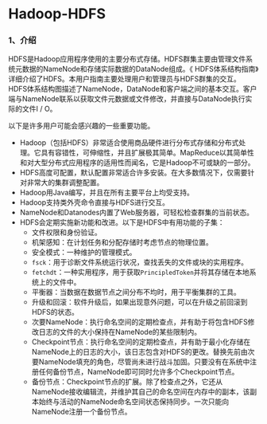 # Hadoop-HDFS

### 1、介绍

HDFS是Hadoop应用程序使用的主要分布式存储。HDFS群集主要由管理文件系统元数据的NameNode和存储实际数据的DataNode组成。《 HDFS体系结构指南》详细介绍了HDFS。本用户指南主要处理用户和管理员与HDFS群集的交互。HDFS体系结构图描述了NameNode，DataNode和客户端之间的基本交互。客户端与NameNode联系以获取文件元数据或文件修改，并直接与DataNode执行实际的文件I / O。

以下是许多用户可能会感兴趣的一些重要功能。

- Hadoop（包括HDFS）非常适合使用商品硬件进行分布式存储和分布式处理。它具有容错性，可伸缩性，并且扩展极其简单。MapReduce以其简单性和对大型分布式应用程序的适用性而闻名，它是Hadoop不可或缺的一部分。
- HDFS高度可配置，默认配置非常适合许多安装。在大多数情况下，仅需要针对非常大的集群调整配置。
- Hadoop用Java编写，并且在所有主要平台上均受支持。
- Hadoop支持类外壳命令直接与HDFS进行交互。
- NameNode和Datanodes内置了Web服务器，可轻松检查群集的当前状态。
- HDFS会定期实施新功能和改进。以下是HDFS中有用功能的子集：
  - 文件权限和身份验证。
  - 机架感知：在计划任务和分配存储时考虑节点的物理位置。
  - 安全模式：一种维护的管理模式。
  - `fsck`：用于诊断文件系统运行状况，查找丢失的文件或块的实用程序。
  - `fetchdt`：一种实用程序，用于获取`PrincipledToken`并将其存储在本地系统上的文件中。
  - 平衡器：当数据在数据节点之间分布不均时，用于平衡集群的工具。
  - 升级和回滚：软件升级后，如果出现意外问题，可以在升级之前回滚到HDFS的状态。
  - 次要NameNode：执行命名空间的定期检查点，并有助于将包含HDFS修改日志的文件的大小保持在NameNode的某些限制内。
  - Checkpoint节点：执行命名空间的定期检查点，并有助于最小化存储在NameNode上的日志的大小，该日志包含对HDFS的更改。替换先前由次要NameNode填充的角色，尽管尚未进行战斗加固。只要没有在系统中注册任何备份节点，NameNode即可同时允许多个Checkpoint节点。
  - 备份节点：Checkpoint节点的扩展。除了检查点之外，它还从NameNode接收编辑流，并维护其自己的命名空间在内存中的副本，该副本始终与活动的NameNode命名空间状态保持同步。一次只能向NameNode注册一个备份节点。